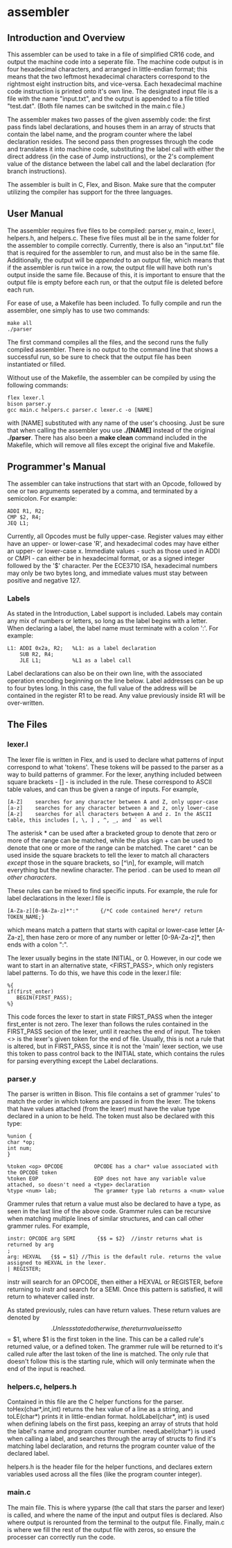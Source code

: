 # assembler
## Introduction and Overview
This assembler can be used to take in a file of simplified CR16 code, and output the machine code into a seperate file. The machine code output is in four hexadecimal characters, and arranged in little-endian format; this means that the two leftmost hexadecimal characters correspond to the rightmost eight instruction bits, and vice-versa. Each hexadecimal machine code instruction is printed onto it's own line. The designated input file is a file with the name "input.txt", and the output is appended to a file titled "test.dat". (Both file names can be switched in the main.c file.)

The assembler makes two passes of the given assembly code: the first pass finds label declarations, and houses them in an array of structs that contain the label name, and the program counter where the label declaration resides. The second pass then progresses through the code and translates it into machine code, substituting the label call with either the direct address (in the case of Jump instructions), or the 2's complement value of the distance between the label call and the label declaration (for branch instructions).

The assembler is built in C, Flex, and Bison. Make sure that the computer utilizing the compiler has support for the three languages.

## User Manual
The assembler requires five files to be compiled: parser.y, main.c, lexer.l, helpers.h, and helpers.c. These five files must all be in the same folder for the assembler to compile correctly. Currently, there is also an "input.txt" file that is required for the assembler to run, and must also be in the same file. Additionally, the output will be *appended* to an output file, which means that if the assembler is run twice in a row, the output file will have both run's output inside the same file. Because of this, it is important to ensure that the output file is empty before each run, or that the output file is deleted before each run.

For ease of use, a Makefile has been included. To fully compile and run the assembler, one simply has to use two commands:
```
make all
./parser
```
The first command compiles all the files, and the second runs the fully compiled assembler. There is no output to the command line that shows a successful run, so be sure to check that the output file has been instantiated or filled.

Without use of the Makefile, the assembler can be compiled by using the following commands:
```
flex lexer.l
bison parser.y
gcc main.c helpers.c parser.c lexer.c -o [NAME]
```
with [NAME] substituted with any name of the user's choosing. Just be sure that when calling the assembler you use **./[NAME]** instead of the original **./parser**. There has also been a **make clean** command included in the Makefile, which will remove all files except the original five and Makefile.

## Programmer's Manual
The assembler can take instructions that start with an Opcode, followed by one or two arguments seperated by a comma, and terminated by a semicolon. For example:
```
ADDI R1, R2;
CMP $2, R4;
JEQ L1;
```
Currently, all Opcodes must be fully upper-case. Register values may either have an upper- or lower-case 'R', and hexadecimal codes may have either an upper- or lower-case x. Immediate values - such as those used in ADDI or CMPI - can either be in hexadecimal format, or as a signed integer followed by the '$' character. Per the ECE3710 ISA, hexadecimal numbers may only be two bytes long, and immediate values must stay between positive and negative 127.

### Labels
As stated in the Introduction, Label support is included. Labels may contain any mix of numbers or letters, so long as the label begins with a letter. When declaring a label, the label name must terminate with a colon ':'. For example:
```
L1: ADDI 0x2a, R2;   %L1: as a label declaration
    SUB R2, R4;
    JLE L1;          %L1 as a label call
```
Label declarations can also be on their own line, with the associated operation encoding beginning on the line below. Label addresses can be up to four bytes long. In this case, the full value of the address will be contained in the register R1 to be read. Any value previously inside R1 will be over-written.

## The Files
### lexer.l
The lexer file is written in Flex, and is used to declare what patterns of input correspond to what 'tokens'. These tokens will be passed to the parser as a way to build patterns of grammer. For the lexer, anything included between square brackets - [] - is included in the rule. These correspond to ASCII table values, and can thus be given a range of inputs. For example,
```
[A-Z]    searches for any character between A and Z, only upper-case
[a-z]    searches for any character between a and z, only lower-case
[A-z]    searches for all characters between A and z. In the ASCII table, this includes [, \, ] , ^, _, and ` as well
```
The asterisk \* can be used after a bracketed group to denote that zero or more of the range can be matched, while the plus sign + can be used to denote that one or more of the range can be matched. The caret ^ can be used inside the square brackets to tell the lexer to match all characters *except* those in the square brackets, so [^\n], for example, will match everything but the newline character. The period . can be used to mean *all other characters*. 

These rules can be mixed to find specific inputs. For example, the rule for label declarations in the lexer.l file is
```
[A-Za-z][0-9A-Za-z]*":"       {/*C code contained here*/ return TOKEN_NAME;}
```
which means match a pattern that starts with capital or lower-case letter [A-Za-z], then hase zero or more of any number or letter [0-9A-Za-z]\*, then ends with a colon ":".

The lexer usually begins in the state INITIAL, or 0. However, in our code we want to start in an alternative state, <FIRST_PASS>, which only registers label patterns. To do this, we have this code in the lexer.l file:
```
%{
if(first_enter)
   BEGIN(FIRST_PASS);
%}
```
This code forces the lexer to start in state FIRST_PASS when the integer first_enter is not zero. The lexer than follows the rules contained in the FIRST_PASS secion of the lexer, until it reaches the end of input. The token <<EOF>> is the lexer's given token for the end of file. Usually, this is not a rule that is altered, but in FIRST_PASS, since it is not the 'main' lexer section, we use this token to pass control back to the INITIAL state, which contains the rules for parsing everything except the Label declarations.
  
  ### parser.y
  The parser is written in Bison. This file contains a set of grammer 'rules' to match the order in which tokens are passed in from the lexer. The tokens that have values attached (from the lexer) must have the value type declared in a union to be held. The token must also be declared with this type:
  ```
  %union {
  char *op;
  int num;
}

%token <op> OPCODE          OPCODE has a char* value associated with the OPCODE token
%token EOP                  EOP does not have any variable value attached, so doesn't need a <type> declaration
%type <num> lab;            The grammer type lab returns a <num> value
```
Grammer rules that return a value must also be declared to have a type, as seen in the last line of the above code. Grammer rules can be recursive when matching multiple lines of similar structures, and can call other grammer rules. For example,
```
instr: OPCODE arg SEMI       {$$ = $2}  //instr returns what is returned by arg
;
arg: HEXVAL   {$$ = $1} //This is the default rule. returns the value assigned to HEXVAL in the lexer.
| REGISTER;
```
instr will search for an OPCODE, then either a HEXVAL or REGISTER, before returning to instr and search for a SEMI. Once this pattern is satisfied, it will return to whatever called instr.

As stated previously, rules can have return values. These return values are denoted by $$. Unless stated otherwise, the return value is set to $$ = $1, where $1 is the first token in the line. This can be a called rule's returned value, or a defined token. The grammer rule will be returned to it's called rule after the last token of the line is matched. The only rule that doesn't follow this is the starting rule, which will only terminate when the end of the input is reached.

### helpers.c, helpers.h
Contained in this file are the C helper functions for the parser. toHex(char*,int,int) returns the hex value of a line as a string, and toLE(char*) prints it in little-endian format. holdLabel(char*, int) is used when defining labels on the first pass, keeping an array of struts that hold the label's name and program counter number. needLabel(char*) is used when calling a label, and searches through the array of structs to find it's matching label declaration, and returns the program counter value of the declared label.

helpers.h is the header file for the helper functions, and declares extern variables used across all the files (like the program counter integer).

### main.c
The main file. This is where yyparse (the call that stars the parser and lexer) is called, and where the name of the input and output files is declared. Also where output is rerounted from the terminal to the output file. Finally, main.c is where we fill the rest of the output file with zeros, so ensure the processer can correctly run the code.
